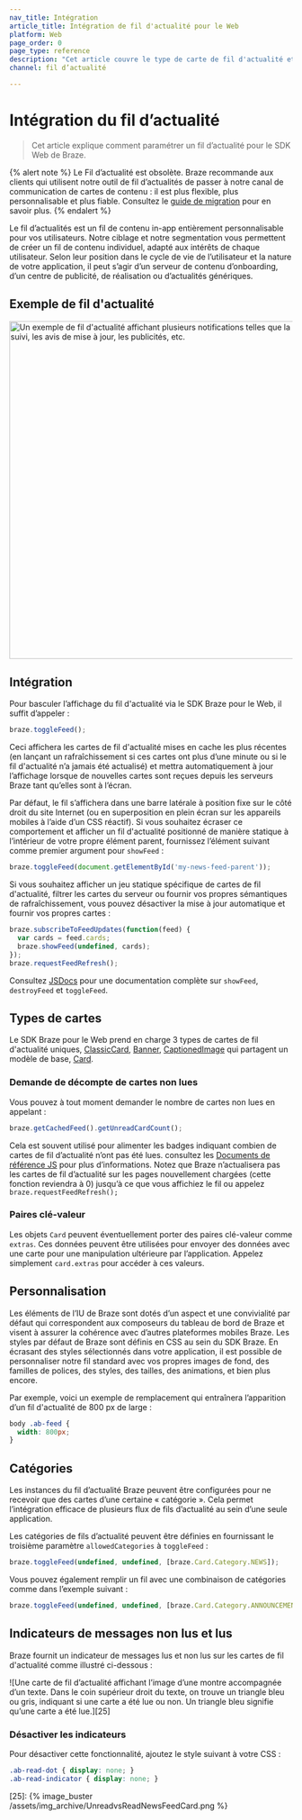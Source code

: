 ```yaml
---
nav_title: Intégration
article_title: Intégration de fil d'actualité pour le Web
platform: Web
page_order: 0
page_type: reference
description: "Cet article couvre le type de carte de fil d'actualité et comment intégrer le fil d'actualité dans votre application Web via le SDK Braze."
channel: fil d’actualité

---
```


# Intégration du fil d’actualité

> Cet article explique comment paramétrer un fil d’actualité pour le SDK Web de Braze.

{% alert note %}
Le Fil d’actualité est obsolète. Braze recommande aux clients qui utilisent notre outil de fil d’actualités de passer à notre canal de communication de cartes de contenu : il est plus flexible, plus personnalisable et plus fiable. Consultez le [guide de migration]({{site.baseurl}}/user_guide/message_building_by_channel/content_cards/migrating_from_news_feed/) pour en savoir plus.
{% endalert %}

Le fil d’actualités est un fil de contenu in-app entièrement personnalisable pour vos utilisateurs. Notre ciblage et notre segmentation vous permettent de créer un fil de contenu individuel, adapté aux intérêts de chaque utilisateur. Selon leur position dans le cycle de vie de l’utilisateur et la nature de votre application, il peut s’agir d’un serveur de contenu d’onboarding, d’un centre de publicité, de réalisation ou d’actualités génériques.

## Exemple de fil d'actualité

<img src="{% image_buster /assets/img_archive/WebNewsFeed.png %}" alt="Un exemple de fil d'actualité affichant plusieurs notifications telles que la demande de suivi, les avis de mise à jour, les publicités, etc." height="600" />

## Intégration

Pour basculer l’affichage du fil d'actualité via le SDK Braze pour le Web, il suffit d’appeler :

``` javascript
braze.toggleFeed();
```

Ceci affichera les cartes de fil d'actualité mises en cache les plus récentes (en lançant un rafraîchissement si ces cartes ont plus d’une minute ou si le fil d'actualité n’a jamais été actualisé) et mettra automatiquement à jour l’affichage lorsque de nouvelles cartes sont reçues depuis les serveurs Braze tant qu’elles sont à l’écran.

Par défaut, le fil s’affichera dans une barre latérale à position fixe sur le côté droit du site Internet (ou en superposition en plein écran sur les appareils mobiles à l’aide d’un CSS réactif). Si vous souhaitez écraser ce comportement et afficher un fil d'actualité positionné de manière statique à l’intérieur de votre propre élément parent, fournissez l’élément suivant comme premier argument pour `showFeed` :

``` javascript
braze.toggleFeed(document.getElementById('my-news-feed-parent'));
```

Si vous souhaitez afficher un jeu statique spécifique de cartes de fil d'actualité, filtrer les cartes du serveur ou fournir vos propres sémantiques de rafraîchissement, vous pouvez désactiver la mise à jour automatique et fournir vos propres cartes :

``` javascript
braze.subscribeToFeedUpdates(function(feed) {
  var cards = feed.cards;
  braze.showFeed(undefined, cards);
});
braze.requestFeedRefresh();
```

Consultez [JSDocs][2] pour une documentation complète sur `showFeed`, `destroyFeed` et `toggleFeed`.

## Types de cartes

Le SDK Braze pour le Web prend en charge 3 types de cartes de fil d'actualité uniques, [ClassicCard][3], [Banner][4], [CaptionedImage][5] qui partagent un modèle de base, [Card][1].

### Demande de décompte de cartes non lues

Vous pouvez à tout moment demander le nombre de cartes non lues en appelant :

``` javascript
braze.getCachedFeed().getUnreadCardCount();
```

Cela est souvent utilisé pour alimenter les badges indiquant combien de cartes de fil d’actualité n’ont pas été lues. consultez les [Documents de référence JS][17] pour plus d’informations. Notez que Braze n’actualisera pas les cartes de fil d’actualité sur les pages nouvellement chargées (cette fonction reviendra à 0) jusqu’à ce que vous affichiez le fil ou appelez `braze.requestFeedRefresh();`

### Paires clé-valeur

Les objets `Card` peuvent éventuellement porter des paires clé-valeur comme `extras`. Ces données peuvent être utilisées pour envoyer des données avec une carte pour une manipulation ultérieure par l’application. Appelez simplement `card.extras` pour accéder à ces valeurs.

## Personnalisation

Les éléments de l’IU de Braze sont dotés d’un aspect et une convivialité par défaut qui correspondent aux composeurs du tableau de bord de Braze et visent à assurer la cohérence avec d’autres plateformes mobiles Braze. Les styles par défaut de Braze sont définis en CSS au sein du SDK Braze. En écrasant des styles sélectionnés dans votre application, il est possible de personnaliser notre fil standard avec vos propres images de fond, des familles de polices, des styles, des tailles, des animations, et bien plus encore.

Par exemple, voici un exemple de remplacement qui entraînera l’apparition d’un fil d'actualité de 800 px de large :

``` css
body .ab-feed {
  width: 800px;
}
```

## Catégories

Les instances du fil d’actualité Braze peuvent être configurées pour ne recevoir que des cartes d’une certaine « catégorie ». Cela permet l’intégration efficace de plusieurs flux de fils d’actualité au sein d’une seule application.

Les catégories de fils d’actualité peuvent être définies en fournissant le troisième paramètre `allowedCategories` à `toggleFeed` :

``` javascript
braze.toggleFeed(undefined, undefined, [braze.Card.Category.NEWS]);
```

Vous pouvez également remplir un fil avec une combinaison de catégories comme dans l’exemple suivant :

``` javascript
braze.toggleFeed(undefined, undefined, [braze.Card.Category.ANNOUNCEMENTS, braze.Card.Category.NEWS]);
```

## Indicateurs de messages non lus et lus

Braze fournit un indicateur de messages lus et non lus sur les cartes de fil d'actualité comme illustré ci-dessous :

![Une carte de fil d’actualité affichant l’image d’une montre accompagnée d’un texte. Dans le coin supérieur droit du texte, on trouve un triangle bleu ou gris, indiquant si une carte a été lue ou non. Un triangle bleu signifie qu’une carte a été lue.][25]

### Désactiver les indicateurs

Pour désactiver cette fonctionnalité, ajoutez le style suivant à votre CSS :

``` css
.ab-read-dot { display: none; }
.ab-read-indicator { display: none; }
```

[1]: https://js.appboycdn.com/web-sdk/latest/doc/classes/braze.card.html
[2]: https://js.appboycdn.com/web-sdk/latest/doc/modules/braze.html#showfeed
[3]: https://js.appboycdn.com/web-sdk/latest/doc/classes/braze.classiccard.html
[4]: https://js.appboycdn.com/web-sdk/latest/doc/classes/braze.banner.html
[5]: https://js.appboycdn.com/web-sdk/latest/doc/classes/braze.captionedimage.html
[14]: {{site.baseurl}}/user_guide/message_building_by_channel/in-app_messages/reporting/
[17]: https://js.appboycdn.com/web-sdk/latest/doc/classes/braze.feed.html
[25]: {% image_buster /assets/img_archive/UnreadvsReadNewsFeedCard.png %}